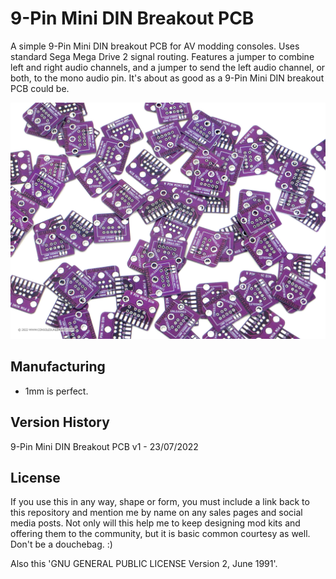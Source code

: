 # 9-Pin Mini DIN Breakout PCB

A simple 9-Pin Mini DIN breakout PCB for AV modding consoles. Uses standard Sega Mega Drive 2 signal routing. Features a jumper to combine left and right audio channels, and a jumper to send the left audio channel, or both, to the mono audio pin. It's about as good as a 9-Pin Mini DIN breakout PCB could be.

![My Image](main.jpg)

## Manufacturing

- 1mm is perfect.

## Version History

9-Pin Mini DIN Breakout PCB v1 - 23/07/2022

## License

If you use this in any way, shape or form, you must include a link back to this repository and mention me by name on any sales pages and social media posts. Not only will this help me to keep designing mod kits and offering them to the community, but it is basic common courtesy as well. Don't be a douchebag. :)

Also this 'GNU GENERAL PUBLIC LICENSE Version 2, June 1991'.
